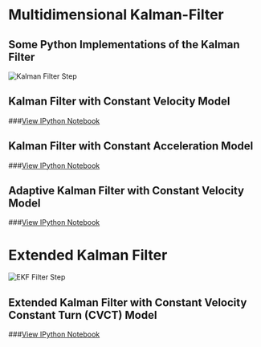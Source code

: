 Multidimensional Kalman-Filter
==============================
Some Python Implementations of the Kalman Filter
------------------------------

![Kalman Filter Step](https://raw.github.com/balzer82/Kalman/master/Kalman-Filter-Step.png)

## Kalman Filter with Constant Velocity Model

###[View IPython Notebook](http://nbviewer.ipython.org/github/balzer82/Kalman/blob/master/Kalman-Filter-CV.ipynb?create=1)

## Kalman Filter with Constant Acceleration Model

###[View IPython Notebook](http://nbviewer.ipython.org/github/balzer82/Kalman/blob/master/Kalman-Filter-CA.ipynb?create=1)

## Adaptive Kalman Filter with Constant Velocity Model

###[View IPython Notebook](http://nbviewer.ipython.org/github/balzer82/Kalman/blob/master/Adaptive-Kalman-Filter-CV.ipynb?create=1)

# Extended Kalman Filter

![EKF Filter Step](https://raw.github.com/balzer82/Kalman/master/Extended-Kalman-Filter-Step.png)

## Extended Kalman Filter with Constant Velocity Constant Turn (CVCT) Model

###[View IPython Notebook](http://nbviewer.ipython.org/github/balzer82/Kalman/blob/master/Extended-Kalman-Filter-CTRV.ipynb?create=1)

